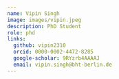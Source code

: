 ```yaml
---
name: Vipin Singh
image: images/vipin.jpeg
description: PhD Student
role: phd
links:
  github: vipin2310
  orcid: 0000-0002-4472-8285
  google-scholar: 9RYzrb4AAAAJ
  email: vipin.singh@bht-berlin.de
---
```

